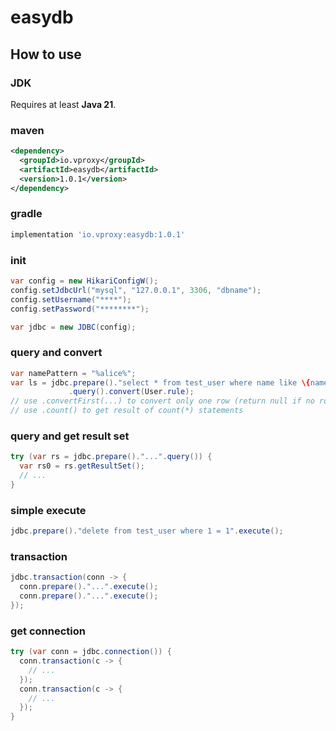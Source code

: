 # easydb

## How to use

### JDK

Requires at least **Java 21**.

### maven

```xml
<dependency>
  <groupId>io.vproxy</groupId>
  <artifactId>easydb</artifactId>
  <version>1.0.1</version>
</dependency>
```

### gradle

```groovy
implementation 'io.vproxy:easydb:1.0.1'
```

### init

```java
var config = new HikariConfigW();
config.setJdbcUrl("mysql", "127.0.0.1", 3306, "dbname");
config.setUsername("****");
config.setPassword("********");

var jdbc = new JDBC(config);
```

### query and convert

```java
var namePattern = "%alice%";
var ls = jdbc.prepare()."select * from test_user where name like \{namePattern}"
             .query().convert(User.rule);
// use .convertFirst(...) to convert only one row (return null if no row returned)
// use .count() to get result of count(*) statements
```

### query and get result set

```java
try (var rs = jdbc.prepare()."...".query()) {
  var rs0 = rs.getResultSet();
  // ...
}
```

### simple execute

```java
jdbc.prepare()."delete from test_user where 1 = 1".execute();
```

### transaction

```java
jdbc.transaction(conn -> {
  conn.prepare()."...".execute();
  conn.prepare()."...".execute();
});
```

### get connection

```java
try (var conn = jdbc.connection()) {
  conn.transaction(c -> {
    // ...
  });
  conn.transaction(c -> {
    // ...
  });
}
```
